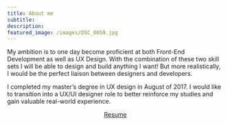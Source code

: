 ```yaml
---
title: About me
subtitle:
description:
featured_image: /images/DSC_0058.jpg
---
```


My ambition is to one day become proficient at both Front-End Development as well as UX Design. With the combination of these two skill sets I will be able to design and build anything I want! But more realistically, I would be the perfect liaison between designers and developers.

I completed my master’s degree in UX design in August of 2017. I would like to transition into a UX/UI designer role to better reinforce my studies and gain valuable real-world experience.
<br>
<center><a href="https://www.geburgess.com/files/george burgess.pdf" class="button button--large">Resume</a></center>
